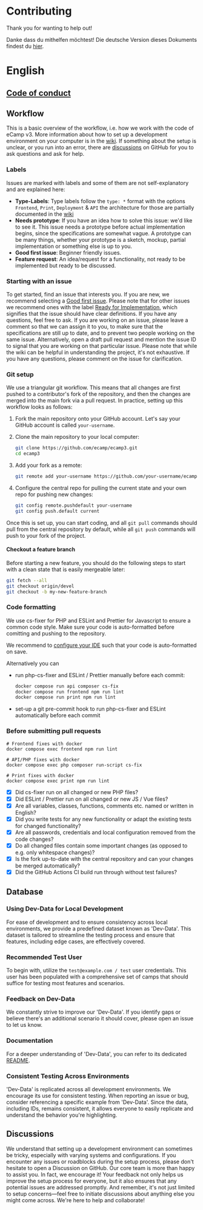 # Contributing
Thank you for wanting to help out!

Danke dass du mithelfen möchtest! 
Die deutsche Version dieses Dokuments findest du [hier](./CONTRIBUTING_DE.md).

# English

## [Code of conduct](https://www.ecamp3.ch/en/code-of-conduct)

## Workflow
This is a basic overview of the workflow, i.e. how we work with the code of eCamp v3. More information about how to set up a development environment on your computer is in the [wiki](https://github.com/ecamp/ecamp3/wiki/installation).
If something about the setup is unclear, or you run into an error, there are [discussions](https://github.com/ecamp/ecamp3/discussions) on GitHub for you to ask questions and ask for help.
### Labels
Issues are marked with labels and some of them are not self-explanatory and are explained here:
- **Type-Labels**:
  Type labels follow the `type: *` format with the options `Frontend`, `Print`, `Deployment` & `API` the architecture for those are partially documented in the [wiki](https://github.com/ecamp/ecamp3/wiki/architecture-frontend)
- **Needs prototype**: If you have an idea how to solve this issue: we'd like to see it. This issue needs a prototype before actual implementation begins, since the specifications are somewhat vague. A prototype can be many things, whether your prototype is a sketch, mockup, partial implementation or something else is up to you.
- **Good first issue**: Beginner friendly issues.
- **Feature request**: An idea/request for a functionality, not ready to be implemented but ready to be discussed.

### Starting with an issue
To get started, find an issue that interests you. If you are new, we recommend selecting a [Good first issue](https://github.com/ecamp/ecamp3/labels/Good%20first%20issue).
Please note that for other issues we recommend ones with the label [Ready for Implementation](https://github.com/ecamp/ecamp3/issues?q=is%3Aopen+is%3Aissue+label%3A%22Ready+for+implementation%22), which signifies that the issue should have clear definitions. If you have any questions, feel free to ask.
If you are working on an issue, please leave a comment so that we can assign it to you, to make sure that the specifications are still up to date, and to prevent two people working on the same issue.
Alternatively, open a draft pull request and mention the issue ID to signal that you are working on that particular issue.
Please note that while the wiki can be helpful in understanding the project, it's not exhaustive. If you have any questions, please comment on the issue for clarification.

### Git setup

We use a triangular git workflow. This means that all changes are first pushed to a contributor's fork of the repository, and then the changes are merged into the main fork via a pull request. In practice, setting up this workflow looks as follows:

1. Fork the main repository onto your GitHub account. Let's say your GitHub account is called `your-username`.

2. Clone the main repository to your local computer:

   ```bash
   git clone https://github.com/ecamp/ecamp3.git
   cd ecamp3
   ```

3. Add your fork as a remote:

   ```bash
   git remote add your-username https://github.com/your-username/ecamp3.git
   ```

4. Configure the central repo for pulling the current state and your own repo for pushing new changes:

   ```bash
   git config remote.pushdefault your-username
   git config push.default current
   ```

Once this is set up, you can start coding, and all `git pull` commands should pull from the central repository by default, while all `git push` commands will push to your fork of the project.

#### Checkout a feature branch

Before starting a new feature, you should do the following steps to start with a clean state that is easily mergeable later:

```bash
git fetch --all
git checkout origin/devel
git checkout -b my-new-feature-branch
```

### Code formatting

We use cs-fixer for PHP and ESLint and Prettier for Javascript to ensure a common code style. Make sure your code is auto-formatted before comitting and pushing to the repository.

We recommend to [configure your IDE](https://github.com/ecamp/ecamp3/wiki/installation-development-windows#code-auto-formatting) such that your code is auto-formatted on save.

Alternatively you can

- run php-cs-fixer and ESLint / Prettier manually before each commit:
  ```bash
  docker compose run api composer cs-fix
  docker compose run frontend npm run lint
  docker compose run print npm run lint
  ```
- set-up a git pre-commit hook to run php-cs-fixer and ESLint automatically before each commit

### Before submitting pull requests

```shell
# Frontend fixes with docker
docker compose exec frontend npm run lint

# API/PHP fixes with docker
docker compose exec php composer run-script cs-fix

# Print fixes with docker
docker compose exec print npm run lint
```

- [x] Did cs-fixer run on all changed or new PHP files?
- [x] Did ESLint / Prettier run on all changed or new JS / Vue files?
- [x] Are all variables, classes, functions, comments etc. named or written in English?
- [x] Did you write tests for any new functionality or adapt the existing tests for changed functionality?
- [x] Are all passwords, credentials and local configuration removed from the code changes?
- [x] Do all changed files contain some important changes (as opposed to e.g. only whitespace changes)?
- [x] Is the fork up-to-date with the central repository and can your changes be merged automatically?
- [x] Did the GitHub Actions CI build run through without test failures?

## Database

### Using Dev-Data for Local Development
For ease of development and to ensure consistency across local environments, 
we provide a predefined dataset known as 'Dev-Data'. 
This dataset is tailored to streamline the testing process and ensure that features, 
including edge cases, are effectively covered.

### Recommended Test User
To begin with, utilize the `test@example.com / test` user credentials. 
This user has been populated with a comprehensive set of camps that should suffice for testing most features and scenarios.

### Feedback on Dev-Data
We constantly strive to improve our 'Dev-Data'. 
If you identify gaps or believe there's an additional scenario it should cover, 
please open an issue to let us know.

### Documentation
For a deeper understanding of 'Dev-Data', you can refer to its dedicated [README](./api/migrations/dev-data/README.md).

### Consistent Testing Across Environments
'Dev-Data' is replicated across all development environments. 
We encourage its use for consistent testing. 
When reporting an issue or bug, consider referencing a specific example from 'Dev-Data'. 
Since the data, including IDs, remains consistent, it allows everyone to easily replicate and understand the behavior you're highlighting.

## Discussions
We understand that setting up a development environment can sometimes be tricky, 
especially with varying systems and configurations. 
If you encounter any issues or roadblocks during the setup process, 
please don't hesitate to open a Discussion on GitHub. 
Our core team is more than happy to assist you. In fact, 
we encourage it! 
Your feedback not only helps us improve the setup process for everyone, 
but it also ensures that any potential issues are addressed promptly. 
And remember, 
it's not just limited to setup concerns—feel free to initiate discussions about anything else you might come across. 
We're here to help and collaborate!
